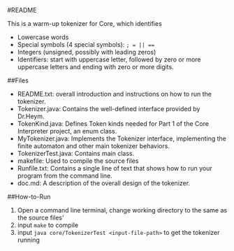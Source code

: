 #README

This is a warm-up tokenizer for Core, which identifies

* Lowercase words
* Special symbols (4 special symbols): `; = || ==`
* Integers (unsigned, possibly with leading zeros)
* Identifiers: start with uppercase letter, followed by zero or more uppercase letters and ending with zero or more digits.

##Files

* README.txt: overall introduction and instructions on how to run the tokenizer.
* Tokenizer.java: Contains the well-defined interface provided by Dr.Heym.
* TokenKind.java: Defines Token kinds needed for Part 1 of the Core Interpreter project, an enum class.
* MyTokenizer.java: Implements the Tokenizer interface, implementing the finite automaton and other main tokenizer behaviors.
* TokenizerTest.java: Contains main class.
* makefile: Used to compile the source files
* Runfile.txt: Contains a single line of text that shows how to run your program from the command line.
* doc.md: A description of the overall design of the tokenizer.

##How-to-Run
1. Open a command line terminal, change working directory to the same as the source files'
2. input `make` to compile
3. input `java core/TokenizerTest <input-file-path>` to get the tokenizer running

